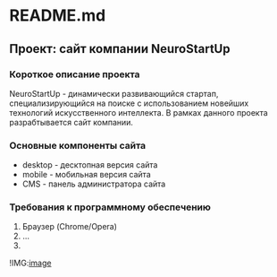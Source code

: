 # README.md 
## Проект: сайт компании NeuroStartUp

### Короткое описание проекта
NeuroStartUp - динамически развивающийся стартап, специализирующийся на поиске с использованием новейших технологий искусственного интеллекта.
В рамках данного проекта разрабтывается сайт компании.

### Основные компоненты сайта
* desktop - десктопная версия сайта
* mobile - мобильная версия сайта
* CMS - панель администратора сайта

### Требования к программному обеспечению
1. Браузер (Chrome/Opera)
2. ...
3. 

!IMG:[image](https://tehnot.com/wp-content/uploads/2017/03/android-o-00.jpg)